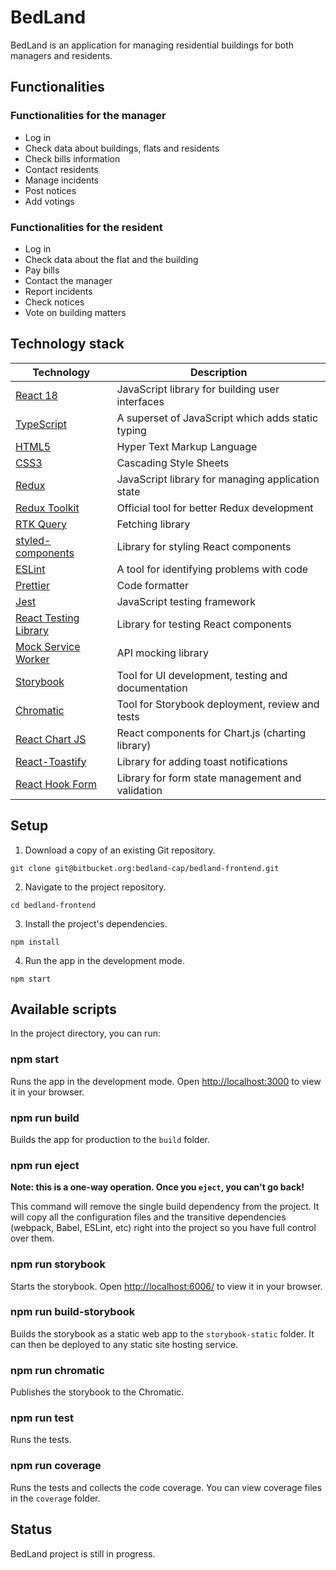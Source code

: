 # BedLand

BedLand is an application for managing residential buildings for both managers and residents. 

## Functionalities

### Functionalities for the manager

- Log in
- Check data about buildings, flats and residents
- Check bills information
- Contact residents
- Manage incidents
- Post notices
- Add votings

### Functionalities for the resident

- Log in
- Check data about the flat and the building
- Pay bills
- Contact the manager
- Report incidents
- Check notices
- Vote on building matters

## Technology stack

| Technology | Description |
|-|-|
| [React 18](https://reactjs.org/) | JavaScript library for building user interfaces |
| [TypeScript](https://www.typescriptlang.org/) | A superset of JavaScript which adds static typing |
| [HTML5](https://developer.mozilla.org/en-US/docs/Web/HTML) | Hyper Text Markup Language |
| [CSS3](https://developer.mozilla.org/en-US/docs/Web/CSS) | Cascading Style Sheets |
| [Redux](https://redux.js.org/) | JavaScript library for managing application state |
| [Redux Toolkit](https://redux-toolkit.js.org/) | Official tool for better Redux development |
| [RTK Query](https://redux-toolkit.js.org/rtk-query/overview) | Fetching library |
| [styled-components](https://styled-components.com/) | Library for styling React components |
| [ESLint](https://eslint.org/) | A tool for identifying problems with code |
| [Prettier](https://prettier.io/) | Code formatter |
| [Jest](https://jestjs.io/) | JavaScript testing framework |
| [React Testing Library](https://testing-library.com/docs/react-testing-library/intro/) | Library for testing React components |
| [Mock Service Worker](https://mswjs.io/) | API mocking library |
| [Storybook](https://storybook.js.org/) | Tool for UI development, testing and documentation |
| [Chromatic](https://www.chromatic.com/) | Tool for Storybook deployment, review and tests |
| [React Chart JS](https://react-chartjs-2.js.org/) | React components for Chart.js (charting library) |
| [React-Toastify](https://fkhadra.github.io/react-toastify/introduction/) | Library for adding toast notifications |
| [React Hook Form](https://react-hook-form.com/) | Library for form state management and validation |

## Setup

1. Download a copy of an existing Git repository.

```
git clone git@bitbucket.org:bedland-cap/bedland-frontend.git
```

2. Navigate to the project repository.

```
cd bedland-frontend
```

3. Install the project's dependencies.

```
npm install
```

4. Run the app in the development mode.

```
npm start
```

## Available scripts

In the project directory, you can run:

### npm start 

Runs the app in the development mode. Open [http://localhost:3000](http://localhost:3000) to view it in your browser. 

### npm run build
Builds the app for production to the `build` folder. 

### npm run eject

**Note: this is a one-way operation. Once you `eject`, you can't go back!**

This command will remove the single build dependency from the project. It will copy all the configuration files and the transitive dependencies (webpack, Babel, ESLint, etc) right into the project so you have full control over them. 

### npm run storybook

Starts the storybook. Open [http://localhost:6006/](http://localhost:6006/) to view it in your browser.

### npm run build-storybook

Builds the storybook as a static web app to the `storybook-static` folder. It can then be deployed to any static site hosting service.

### npm run chromatic

Publishes the storybook to the Chromatic.

### npm run test

Runs the tests.

### npm run coverage

Runs the tests and collects the code coverage. You can view coverage files in the `coverage` folder. 

## Status

 BedLand project is still in progress.